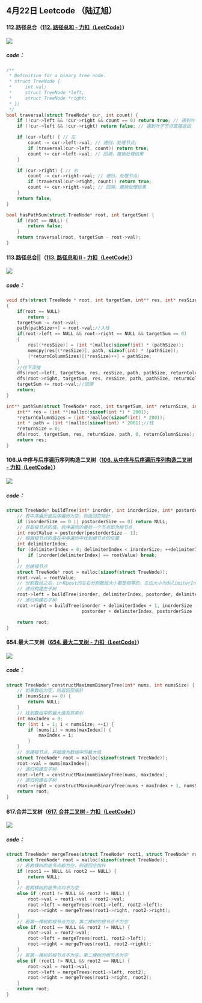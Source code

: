## 4月22日 Leetcode （陆辽旭）

#### 112.路径总合（[112. 路径总和 - 力扣（LeetCode）](https://leetcode.cn/problems/path-sum/description/)）

![](https://gitee.com/knoci/picture/raw/master/QQ截图20240422214847.png)

##### code：

```c
/**
 * Definition for a binary tree node.
 * struct TreeNode {
 *     int val;
 *     struct TreeNode *left;
 *     struct TreeNode *right;
 * };
 */
bool traversal(struct TreeNode* cur, int count) {
    if (!cur->left && !cur->right && count == 0) return true; // 遇到叶子节点，并且计数为0
    if (!cur->left && !cur->right) return false; // 遇到叶子节点直接返回

    if (cur->left) { // 左
        count -= cur->left->val; // 递归，处理节点;
        if (traversal(cur->left, count)) return true;
        count += cur->left->val; // 回溯，撤销处理结果
    }

    if (cur->right) { // 右
        count -= cur->right->val; // 递归，处理节点;
        if (traversal(cur->right, count)) return true;
        count += cur->right->val; // 回溯，撤销处理结果
    }
    return false;
}

bool hasPathSum(struct TreeNode* root, int targetSum) {
    if (root == NULL) {
        return false;
    }
    return traversal(root, targetSum - root->val);
}
```





#### 113.路径总合||（[113. 路径总和 II - 力扣（LeetCode）](https://leetcode.cn/problems/path-sum-ii/description/)）

![](https://gitee.com/knoci/picture/raw/master/QQ截图20240422205709.png)

##### code：

```c
void dfs(struct TreeNode * root, int targetSum, int** res, int* resSize, int* path, int pathSize, int ** returnColumnSizes)
{
    if(root == NULL)
        return ;
    targetSum -= root->val;
    path[pathSize++] = root->val;//入栈
    if(root->left == NULL && root->right == NULL && targetSum == 0)
    {
        res[(*resSize)] = (int *)malloc(sizeof(int) * (pathSize));
        memcpy(res[(*resSize)], path, sizeof(int) * (pathSize));
        (*returnColumnSizes)[(*resSize)++] = pathSize;
    }
    //往下深搜
    dfs(root->left, targetSum, res, resSize, path, pathSize, returnColumnSizes);
    dfs(root->right, targetSum, res, resSize, path, pathSize, returnColumnSizes);
    targetSum += root->val;//回溯
    return;
}

int** pathSum(struct TreeNode* root, int targetSum, int* returnSize, int** returnColumnSizes){
    int** res = (int **)malloc(sizeof(int *) * 2001);
    *returnColumnSizes = (int *)malloc(sizeof(int) * 2001);
    int * path = (int *)malloc(sizeof(int) * 2001);//栈
    *returnSize = 0;
    dfs(root, targetSum, res, returnSize, path, 0, returnColumnSizes);
    return res;
}
```





#### 106.从中序与后序遍历序列构造二叉树（[106. 从中序与后序遍历序列构造二叉树 - 力扣（LeetCode）](https://leetcode.cn/problems/construct-binary-tree-from-inorder-and-postorder-traversal/description/)）

![](https://gitee.com/knoci/picture/raw/master/QQ截图20240422212832.png)

##### code：

```c
struct TreeNode* buildTree(int* inorder, int inorderSize, int* postorder, int postorderSize) {
    // 若中序遍历或后序遍历为空，则返回空指针
    if (inorderSize == 0 || postorderSize == 0) return NULL;
    // 获取根节点的值，后序遍历的最后一个节点即为根节点
    int rootValue = postorder[postorderSize - 1];
    // 根据根节点的值在中序遍历中找到根节点的位置
    int delimiterIndex;
    for (delimiterIndex = 0; delimiterIndex < inorderSize; ++delimiterIndex) {
        if (inorder[delimiterIndex] == rootValue) break;
    }
    // 创建根节点
    struct TreeNode* root = malloc(sizeof(struct TreeNode));
    root->val = rootValue;
    // 分割数组之后，in和post的左右分割数组大小都是相等的，左边大小为delimiterIndex，右边大小为数组长度-delimiterIndex-1
    // 递归构建左子树
    root->left = buildTree(inorder, delimiterIndex, postorder, delimiterIndex);
    // 递归构建右子树
    root->right = buildTree(inorder + delimiterIndex + 1, inorderSize - delimiterIndex - 1,
                            postorder + delimiterIndex, postorderSize - delimiterIndex - 1);

    return root;
}
```





#### 654.最大二叉树（[654. 最大二叉树 - 力扣（LeetCode）](https://leetcode.cn/problems/maximum-binary-tree/description/)）

![](https://gitee.com/knoci/picture/raw/master/QQ截图20240422213829.png)

##### code：

```c
struct TreeNode* constructMaximumBinaryTree(int* nums, int numsSize) {
    // 如果数组为空，则返回空指针
    if (numsSize == 0) {
        return NULL;
    }
    // 找到数组中的最大值及其索引
    int maxIndex = 0;
    for (int i = 1; i < numsSize; ++i) {
        if (nums[i] > nums[maxIndex]) {
            maxIndex = i;
        }
    }
    // 创建根节点，并赋值为数组中的最大值
    struct TreeNode* root = malloc(sizeof(struct TreeNode));
    root->val = nums[maxIndex];
    // 递归构建左子树
    root->left = constructMaximumBinaryTree(nums, maxIndex);
    // 递归构建右子树
    root->right = constructMaximumBinaryTree(nums + maxIndex + 1, numsSize - maxIndex - 1);
    return root;
}
```





#### 617.合并二叉树（[617. 合并二叉树 - 力扣（LeetCode）](https://leetcode.cn/problems/merge-two-binary-trees/description/)）

![](https://gitee.com/knoci/picture/raw/master/QQ截图20240422214724.png)

##### code：

```c
struct TreeNode* mergeTrees(struct TreeNode* root1, struct TreeNode* root2) {
    struct TreeNode* root = malloc(sizeof(struct TreeNode));
    // 若两棵树的根节点都为空，则返回空指针
    if (root1 == NULL && root2 == NULL) {
        return NULL;
    }
    // 若两棵树的根节点均不为空
    else if (root1 != NULL && root2 != NULL) {
        root->val = root1->val + root2->val;
        root->left = mergeTrees(root1->left, root2->left);
        root->right = mergeTrees(root1->right, root2->right);
    }
    // 若第一棵树的根节点为空，第二棵树的根节点不为空
    else if (root1 == NULL && root2 != NULL) {
        root->val = root2->val;
        root->left = mergeTrees(root1, root2->left);
        root->right = mergeTrees(root1, root2->right);
    }
    // 若第一棵树的根节点不为空，第二棵树的根节点为空
    else if (root1 != NULL && root2 == NULL) {
        root->val = root1->val;
        root->left = mergeTrees(root1->left, root2);
        root->right = mergeTrees(root1->right, root2);
    }
    return root;
}
```

